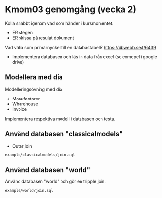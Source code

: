 Kmom03 genomgång (vecka 2)
=========================

Kolla snabbt igenom vad som händer i kursmomentet.

* ER stegen
* ER skissa på resulat dokument

Vad välja som primärnyckel till en databastabell?
https://dbwebb.se/t/6439

* Implementera databasen och läs in data från excel
(se exmepel i google drive)


Modellera med dia
-------------------------

Modelleringsövning med dia

* Manufactorer
* Wharehouse
* Invoice

Implementera respektiva modell i databasen och testa.


Använd databasen "classicalmodels"
-------------------------

* Outer join

`example/classicalmodels/join.sql`

<!--
* Union
* View
* Subquery
-->

Använd databasen "world"
-------------------------

Använd databasen "world" och gör en tripple join.

`example/world/join.sql`


